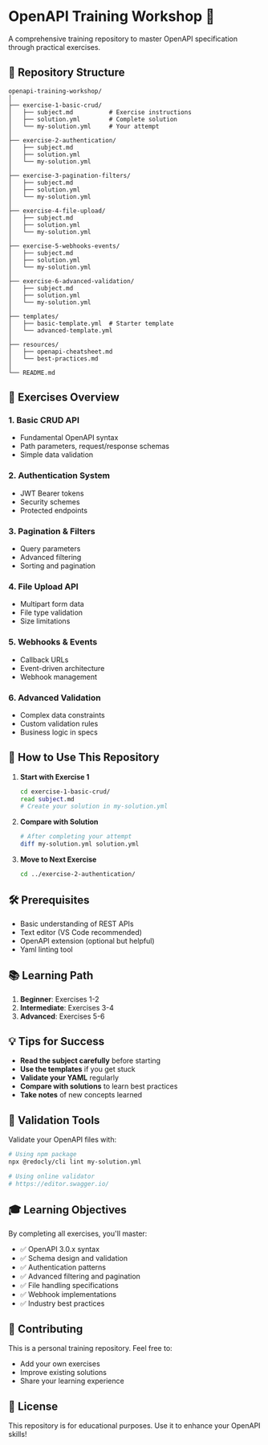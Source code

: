# OpenAPI Training Workshop 🚀

A comprehensive training repository to master OpenAPI specification through practical exercises.

## 📁 Repository Structure

```
openapi-training-workshop/
│
├── exercise-1-basic-crud/
│   ├── subject.md          # Exercise instructions
│   ├── solution.yml        # Complete solution
│   └── my-solution.yml     # Your attempt
│
├── exercise-2-authentication/
│   ├── subject.md
│   ├── solution.yml
│   └── my-solution.yml
│
├── exercise-3-pagination-filters/
│   ├── subject.md
│   ├── solution.yml
│   └── my-solution.yml
│
├── exercise-4-file-upload/
│   ├── subject.md
│   ├── solution.yml
│   └── my-solution.yml
│
├── exercise-5-webhooks-events/
│   ├── subject.md
│   ├── solution.yml
│   └── my-solution.yml
│
├── exercise-6-advanced-validation/
│   ├── subject.md
│   ├── solution.yml
│   └── my-solution.yml
│
├── templates/
│   ├── basic-template.yml  # Starter template
│   └── advanced-template.yml
│
├── resources/
│   ├── openapi-cheatsheet.md
│   └── best-practices.md
│
└── README.md
```

## 🎯 Exercises Overview

### 1. **Basic CRUD API** 
   - Fundamental OpenAPI syntax
   - Path parameters, request/response schemas
   - Simple data validation

### 2. **Authentication System**
   - JWT Bearer tokens
   - Security schemes
   - Protected endpoints

### 3. **Pagination & Filters**
   - Query parameters
   - Advanced filtering
   - Sorting and pagination

### 4. **File Upload API**
   - Multipart form data
   - File type validation
   - Size limitations

### 5. **Webhooks & Events**
   - Callback URLs
   - Event-driven architecture
   - Webhook management

### 6. **Advanced Validation**
   - Complex data constraints
   - Custom validation rules
   - Business logic in specs

## 🚀 How to Use This Repository

1. **Start with Exercise 1**
   ```bash
   cd exercise-1-basic-crud/
   read subject.md
   # Create your solution in my-solution.yml
   ```

2. **Compare with Solution**
   ```bash
   # After completing your attempt
   diff my-solution.yml solution.yml
   ```

3. **Move to Next Exercise**
   ```bash
   cd ../exercise-2-authentication/
   ```

## 🛠️ Prerequisites

- Basic understanding of REST APIs
- Text editor (VS Code recommended)
- OpenAPI extension (optional but helpful)
- Yaml linting tool

## 📚 Learning Path

1. **Beginner**: Exercises 1-2
2. **Intermediate**: Exercises 3-4
3. **Advanced**: Exercises 5-6

## 💡 Tips for Success

- **Read the subject carefully** before starting
- **Use the templates** if you get stuck
- **Validate your YAML** regularly
- **Compare with solutions** to learn best practices
- **Take notes** of new concepts learned

## 🔧 Validation Tools

Validate your OpenAPI files with:

```bash
# Using npm package
npx @redocly/cli lint my-solution.yml

# Using online validator
# https://editor.swagger.io/
```

## 🎓 Learning Objectives

By completing all exercises, you'll master:

- ✅ OpenAPI 3.0.x syntax
- ✅ Schema design and validation
- ✅ Authentication patterns
- ✅ Advanced filtering and pagination
- ✅ File handling specifications
- ✅ Webhook implementations
- ✅ Industry best practices

## 🤝 Contributing

This is a personal training repository. Feel free to:
- Add your own exercises
- Improve existing solutions
- Share your learning experience

## 📝 License

This repository is for educational purposes. Use it to enhance your OpenAPI skills!
